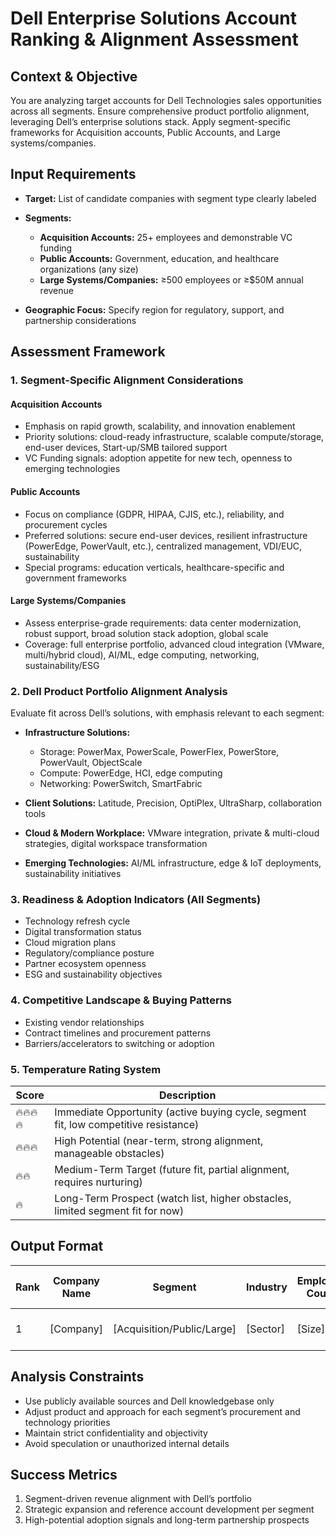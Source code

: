 # Dell Enterprise Solutions Account Ranking & Alignment Assessment

## Context & Objective

You are analyzing target accounts for Dell Technologies sales opportunities across all segments. Ensure comprehensive product portfolio alignment, leveraging Dell’s enterprise solutions stack. Apply segment-specific frameworks for Acquisition accounts, Public Accounts, and Large systems/companies.

## Input Requirements

- **Target:** List of candidate companies with segment type clearly labeled

- **Segments:**
  - **Acquisition Accounts:** 25+ employees and demonstrable VC funding
  - **Public Accounts:** Government, education, and healthcare organizations (any size)
  - **Large Systems/Companies:** ≥500 employees or ≥$50M annual revenue

- **Geographic Focus:** Specify region for regulatory, support, and partnership considerations

## Assessment Framework

### 1. Segment-Specific Alignment Considerations

#### Acquisition Accounts
- Emphasis on rapid growth, scalability, and innovation enablement
- Priority solutions: cloud-ready infrastructure, scalable compute/storage, end-user devices, Start-up/SMB tailored support
- VC Funding signals: adoption appetite for new tech, openness to emerging technologies

#### Public Accounts
- Focus on compliance (GDPR, HIPAA, CJIS, etc.), reliability, and procurement cycles
- Preferred solutions: secure end-user devices, resilient infrastructure (PowerEdge, PowerVault, etc.), centralized management, VDI/EUC, sustainability
- Special programs: education verticals, healthcare-specific and government frameworks

#### Large Systems/Companies

- Assess enterprise-grade requirements: data center modernization, robust support, broad solution stack adoption, global scale
- Coverage: full enterprise portfolio, advanced cloud integration (VMware, multi/hybrid cloud), AI/ML, edge computing, networking, sustainability/ESG

### 2. Dell Product Portfolio Alignment Analysis

Evaluate fit across Dell’s solutions, with emphasis relevant to each segment:
- **Infrastructure Solutions:**
  - Storage: PowerMax, PowerScale, PowerFlex, PowerStore, PowerVault, ObjectScale
  - Compute: PowerEdge, HCI, edge computing
  - Networking: PowerSwitch, SmartFabric

- **Client Solutions:** Latitude, Precision, OptiPlex, UltraSharp, collaboration tools
- **Cloud & Modern Workplace:** VMware integration, private & multi-cloud strategies, digital workspace transformation
- **Emerging Technologies:** AI/ML infrastructure, edge & IoT deployments, sustainability initiatives

### 3. Readiness & Adoption Indicators (All Segments)
- Technology refresh cycle
- Digital transformation status
- Cloud migration plans
- Regulatory/compliance posture
- Partner ecosystem openness
- ESG and sustainability objectives

### 4. Competitive Landscape & Buying Patterns
- Existing vendor relationships
- Contract timelines and procurement patterns
- Barriers/accelerators to switching or adoption

### 5. Temperature Rating System

| Score | Description                                                                          |
| ----- | ------------------------------------------------------------------------------------ |
| 🔥🔥🔥🔥  | Immediate Opportunity (active buying cycle, segment fit, low competitive resistance) |
| 🔥🔥🔥   | High Potential (near-term, strong alignment, manageable obstacles)                   |
| 🔥🔥    | Medium-Term Target (future fit, partial alignment, requires nurturing)               |
| 🔥     | Long-Term Prospect (watch list, higher obstacles, limited segment fit for now)       |

## Output Format

| Rank | Company Name | Segment                    | Industry | Employee Count | Primary Dell Opportunity | Solution Stack Fit | Competitive Position | Temperature | Key Rationale     |
| ---- | ------------ | -------------------------- | -------- | -------------- | ------------------------ | ------------------ | -------------------- | ----------- | ----------------- |
| 1    | [Company]    | [Acquisition/Public/Large] | [Sector] | [Size]         | [Top 2 product areas]    | [Score 1-10]       | [Vendor landscape]   | 🔥🔥          | [2-3 key factors] |

## Analysis Constraints

- Use publicly available sources and Dell knowledgebase only
- Adjust product and approach for each segment’s procurement and technology priorities
- Maintain strict confidentiality and objectivity
- Avoid speculation or unauthorized internal details

## Success Metrics

1. Segment-driven revenue alignment with Dell’s portfolio
2. Strategic expansion and reference account development per segment
3. High-potential adoption signals and long-term partnership prospects
